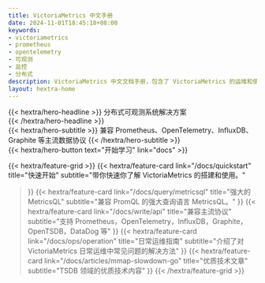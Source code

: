 ```yaml
---
title: VictoriaMetrics 中文手册
date: 2024-11-01T18:45:18+08:00
keywords:
- victoriametrics
- prometheus
- opentelemetry
- 可观测
- 监控
- 分布式
description: VictoriaMetrics 中文文档手册，包含了 VictoriaMetrics 的运维和使用文档，以及可观测领域的经验分享
layout: hextra-home
---
```



<div class="hx-mt-6 hx-mb-6">
{{< hextra/hero-headline >}}
  分布式可观测系统解决方案&nbsp;<br class="sm:hx-block hx-hidden" />
{{< /hextra/hero-headline >}}
</div>

<div class="hx-mb-12">
{{< hextra/hero-subtitle >}}
	兼容 Prometheus、OpenTelemetry、InfluxDB、 Graphite 等主流数据协议
{{< /hextra/hero-subtitle >}}
</div>

<div class="hx-mb-6">
{{< hextra/hero-button text="开始学习" link="docs" >}}
</div>

<div class="hx-mt-6"></div>

{{< hextra/feature-grid >}}
  {{< hextra/feature-card
    link="/docs/quickstart"
    title="快速开始"
    subtitle="带你快速你了解 VictoriaMetrics 的搭建和使用。"
  >}}
  {{< hextra/feature-card
    link="/docs/query/metricsql"
    title="强大的 MetricsQL"
    subtitle="兼容 PromQL 的强大查询语言 MetricsQL。"
  >}}
  {{< hextra/feature-card
    link="/docs/write/api"
    title="兼容主流协议"
    subtitle="支持 Prometheus，OpenTelemetry，InfluxDB，Graphite，OpenTSDB，DataDog 等"
  >}}
  {{< hextra/feature-card
    link="/docs/ops/operation"
    title="日常运维指南"
    subtitle="介绍了对 VictoriaMetrics 日常运维中常见问题的解决方法"
  >}}
  {{< hextra/feature-card
    link="/docs/articles/mmap-slowdown-go"
    title="优质技术文章"
    subtitle="TSDB 领域的优质技术内容"
  >}}
{{< /hextra/feature-grid >}}